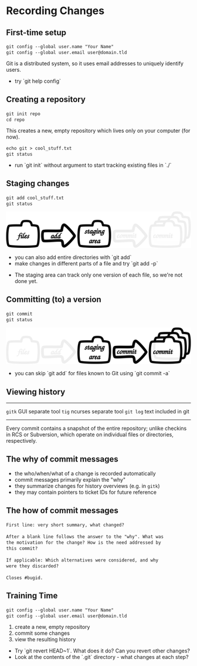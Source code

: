 Recording Changes
=================


First-time setup
----------------

    git config --global user.name "Your Name"
    git config --global user.email user@domain.tld

Git is a distributed system, so it uses email addresses to uniquely identify users.

<ul class="hints">
<li> try `git help config`</li>
</ul>


Creating a repository
---------------------

    git init repo
    cd repo

This creates a new, empty repository which lives only on your computer (for
now).

    echo git > cool_stuff.txt
    git status

<ul class="hints">
<li> run `git init` without argument to start tracking existing files in `./`</li>
</ul>


Staging changes
---------------

    git add cool_stuff.txt
    git status

![](img/git-add.svg)

<ul class="hints">
<li> you can also add entire directories with `git add`</li>
<li> make changes in different parts of a file and try `git add -p`</li>
</ul>

<div class="notes"><ul>
<li>The staging area can track only one version of each file, so we're not done yet.</li>
</ul></div>


Committing (to) a version
-------------------------

    git commit
    git status

![](img/git-commit.svg)

<ul class="hints">
<li> you can skip `git add` for files known to Git using `git commit -a`</li>
</ul>


Viewing history
---------------

--------- ------- ---------------
`gitk`    GUI     separate tool
`tig`     ncurses separate tool
`git log` text    included in git
--------- ------- ---------------

Every commit contains a snapshot of the entire repository; unlike checkins in
RCS or Subversion, which operate on individual files or directories,
respectively.


The why of commit messages
--------------------------

* the who/when/what of a change is recorded automatically
* commit messages primarily explain the "why"
* they summarize changes for history overviews (e.g. in `gitk`)
* they may contain pointers to ticket IDs for future reference


The how of commit messages
--------------------------

```
First line: very short summary, what changed?

After a blank line follows the answer to the "why". What was
the motivation for the change? How is the need addressed by
this commit?

If applicable: Which alternatives were considered, and why
were they discarded?

Closes #bugid.
```



Training Time
-------------

    git config --global user.name "Your Name"
    git config --global user.email user@domain.tld

1. create a new, empty repository
2. commit some changes
3. view the resulting history

<ul class="hints">
<li> Try `git revert HEAD~1`. What does it do? Can you revert other changes?</li>
<li> Look at the contents of the `.git` directory - what changes at each step?</li>
</ul>
